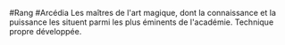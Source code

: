 #Rang #Arcédia
Les maîtres de l'art magique, dont la connaissance et la puissance les situent parmi les plus éminents de l'académie.
Technique propre développée.
